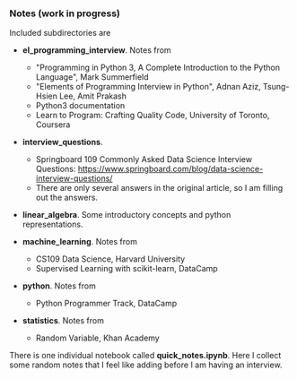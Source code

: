 ### Notes (work in progress)

Included subdirectories are

* **el_programming_interview**. Notes from 
  * "Programming in Python 3, A Complete Introduction to the Python Language", Mark Summerfield
  * "Elements of Programming Interview in Python", Adnan Aziz, Tsung-Hsien Lee, Amit Prakash
  * Python3 documentation
  * Learn to Program: Crafting Quality Code, University of Toronto, Coursera
  
* **interview_questions**. 
  * Springboard 109 Commonly Asked Data Science Interview Questions: https://www.springboard.com/blog/data-science-interview-questions/
  * There are only several answers in the original article, so I am filling out the answers.
  
* **linear_algebra**. Some introductory concepts and python representations.

* **machine_learning**. Notes from
  * CS109 Data Science, Harvard University 
  * Supervised Learning with scikit-learn, DataCamp
  
* **python**. Notes from
  * Python Programmer Track, DataCamp
  
* **statistics**. Notes from
  * Random Variable, Khan Academy
  
  
There is one individual notebook called **quick_notes.ipynb**. Here I collect some random notes that I feel like adding before I am having an interview.
